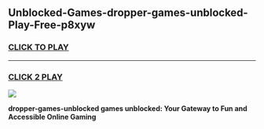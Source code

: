 
## Unblocked-Games-dropper-games-unblocked-Play-Free-p8xyw
<h3>
<a href="https://premium76.site?title=dropper-games-unblocked&ref=15A">CLICK TO PLAY</a></h3>
<hr>

<h3>
<a href="https://premium76.site?title=dropper-games-unblocked&ref=15A">CLICK 2 PLAY</a>
  
</h3>

<a href="https://premium76.site?title=dropper-games-unblocked&ref=15A"><img src="https://clearcache.store/games.png"></a>


**dropper-games-unblocked games unblocked: Your Gateway to Fun and Accessible Online Gaming**
